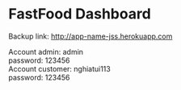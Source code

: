 
# FastFood Dashboard
Backup link:
http://app-name-jss.herokuapp.com


Account admin: admin <br> password: 123456 <br>
Account customer: nghiatui113 <br> password: 123456
